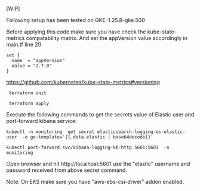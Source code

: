 [WIP]

Following setup has been tested on GKE-1.25.8-gke.500 

Before applying this code make sure you have check the kube-state-metrics compatability matrix. And set the appVersion value accordingly in main.tf line 20

    set {
      name  = "appVersion"
      value = "2.7.0"
    }


https://github.com/kubernetes/kube-state-metrics#versioning

     terraform init
 
     terraform apply

Execute the following commands to get the secrets value of Elastic user and port-forward kibana service:

    kubectl -n monitoring  get secret elasticsearch-logging-es-elastic-user  -o go-template='{{.data.elastic | base64decode}}'

    kubectl port-forward svc/kibana-logging-kb-http 5601:5601  -n monitoring

Open browser and hit http://localhost:5601 use the "elastic" username and password received from above secret command.


Note: On EKS make sure you have "aws-ebs-csi-driver" addon enabled.
